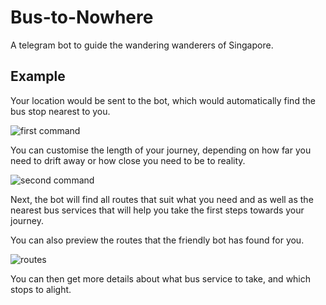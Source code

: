 # Bus-to-Nowhere

A telegram bot to guide the wandering wanderers of Singapore.

## Example

Your location would be sent to the bot, which would automatically find the bus stop nearest to you.

![first command](https://github.com/onefangg/Bus-to-Nowhere/tree/master/examples/first.jpg?raw=true)

You can customise the length of your journey, depending on how far you need to drift away or how close you need to be to reality.

![second command](https://github.com/onefangg/Bus-to-Nowhere/tree/master/examples/jpg.jpg?raw=true)

Next, the bot will find all routes that suit what you need and as well as the nearest bus services that will help you take the first steps towards your journey.

You can also preview the routes that the friendly bot has found for you.

![routes](https://github.com/onefangg/Bus-to-Nowhere/tree/master/examples/route.jpg?raw=true)

You can then get more details about what bus service to take, and which stops to alight.

